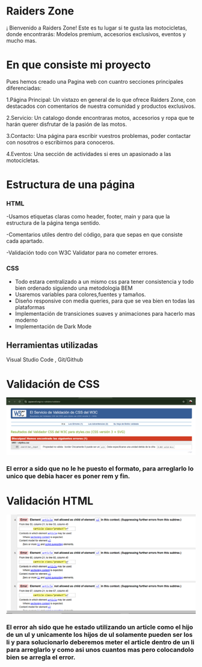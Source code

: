 # Raiders Zone

¡ Bienvenido a Raiders Zone! Este es tu lugar si te gusta las motocicletas, donde encontrarás: Modelos premium, accesorios exclusivos,
eventos y mucho mas.

# En que consiste mi proyecto

Pues hemos creado una Pagina web con cuantro secciones principales diferenciadas:

1.Página Principal: Un vistazo en general de lo que ofrece Raiders Zone, con destacados con comentarios de nuestra comunidad y productos exclusivos.

2.Servicio: Un catalogo donde encontraras motos, accesorios y ropa que te harán querer disfrutar de la pasión de las motos.

3.Contacto: Una página para escribir vuestros problemas, poder contactar con nosotros o escribirnos para conoceros.

4.Eventos: Una sección de actividades si eres un apasionado a las motocicletas.

# Estructura de una página

### HTML

-Usamos etiquetas claras como header, footer, main y para que la estructura de la página tenga sentido.

-Comentarios utiles dentro del código, para que sepas en que consiste cada apartado.

-Validación todo con W3C Validator para no cometer errores.

### CSS

- Todo estara centralizado a un mismo css para tener consistencia y todo bien ordenado siguiendo una metodologia BEM
- Usaremos variables para colores,fuentes y tamaños.
- Diseño responsive con media queries, para que se vea bien  en todas las plataformas
- Implementación de transiciones suaves y animaciones para hacerlo mas moderno
- Implementación de Dark Mode

## Herramientas utilizadas

Visual Studio Code ,
Git/Github







# Validación de CSS

![Erro en el Css](./assets/csserror.PNG)



### El error a sido que no le he puesto el formato, para arreglarlo lo unico que debia hacer es poner rem y fin.




# Validación HTML

![Error en el HTML](./assets/Errorpaginaservicio.PNG)


### El error ah sido que he estado utilizando un article como el hijo de un ul y unicamente los hijos de ul solamente pueden ser los li y para solucionarlo deberemos meter el article dentro de un li para arreglarlo y como asi unos cuantos mas pero colocandolo bien se arregla el error.

